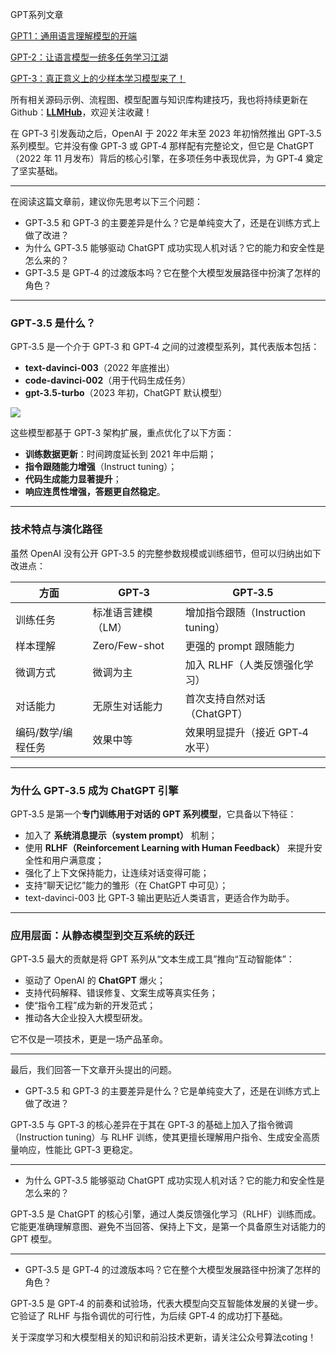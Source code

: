 GPT系列文章

[GPT1：通用语言理解模型的开端](https://zhuanlan.zhihu.com/p/1927401841815160673)

[GPT-2：让语言模型一统多任务学习江湖](https://zhuanlan.zhihu.com/p/1927841343062910920)

[GPT-3：真正意义上的少样本学习模型来了！](https://zhuanlan.zhihu.com/p/1927843404387189930)

<font style="color:rgb(25, 27, 31);">所有相关源码示例、流程图、模型配置与知识库构建技巧，我也将持续更新在Github：</font>[**<font style="color:rgb(25, 27, 31);">LLMHub</font>**](https://github.com/zhangting-hit/LLMHub)<font style="color:rgb(25, 27, 31);">，欢迎关注收藏！</font>

在 GPT‑3 引发轰动之后，OpenAI 于 2022 年末至 2023 年初悄然推出 GPT‑3.5 系列模型。它并没有像 GPT‑3 或 GPT‑4 那样配有完整论文，但它是 ChatGPT（2022 年 11 月发布）背后的核心引擎，在多项任务中表现优异，为 GPT‑4 奠定了坚实基础。

---

在阅读这篇文章前，建议你先思考以下三个问题：

+ GPT‑3.5 和 GPT‑3 的主要差异是什么？它是单纯变大了，还是在训练方式上做了改进？
+ 为什么 GPT‑3.5 能够驱动 ChatGPT 成功实现人机对话？它的能力和安全性是怎么来的？
+ GPT‑3.5 是 GPT‑4 的过渡版本吗？它在整个大模型发展路径中扮演了怎样的角色？

---

### GPT‑3.5 是什么？
GPT‑3.5 是一个介于 GPT‑3 和 GPT‑4 之间的过渡模型系列，其代表版本包括：

+ **text-davinci-003**（2022 年底推出）
+ **code-davinci-002**（用于代码生成任务）
+ **gpt-3.5-turbo**（2023 年初，ChatGPT 默认模型）

![](https://cdn.nlark.com/yuque/0/2025/png/28454971/1752412268469-0ef12557-40dd-41a8-80ed-90cfb5fec481.png)

这些模型都基于 GPT‑3 架构扩展，重点优化了以下方面：

+ **训练数据更新**：时间跨度延长到 2021 年中后期；
+ **指令跟随能力增强**（Instruct tuning）；
+ **代码生成能力显著提升**；
+ **响应连贯性增强，答题更自然稳定**。

---

### 技术特点与演化路径
虽然 OpenAI 没有公开 GPT‑3.5 的完整参数规模或训练细节，但可以归纳出如下改进点：

| 方面 | GPT‑3 | GPT‑3.5 |
| --- | --- | --- |
| 训练任务 | 标准语言建模（LM） | 增加指令跟随（Instruction tuning） |
| 样本理解 | Zero/Few-shot | 更强的 prompt 跟随能力 |
| 微调方式 | 微调为主 | 加入 RLHF（人类反馈强化学习） |
| 对话能力 | 无原生对话能力 | 首次支持自然对话（ChatGPT） |
| 编码/数学/编程任务 | 效果中等 | 效果明显提升（接近 GPT‑4 水平） |


---

### 为什么 GPT‑3.5 成为 ChatGPT 引擎
GPT‑3.5 是第一个**专门训练用于对话的 GPT 系列模型**，它具备以下特征：

+ 加入了 **系统消息提示（system prompt）** 机制；
+ 使用 **RLHF（Reinforcement Learning with Human Feedback）** 来提升安全性和用户满意度；
+ 强化了上下文保持能力，让连续对话变得可能；
+ 支持“聊天记忆”能力的雏形（在 ChatGPT 中可见）；
+ text-davinci-003 比 GPT‑3 输出更贴近人类语言，更适合作为助手。

---

### 应用层面：从静态模型到交互系统的跃迁
GPT‑3.5 最大的贡献是将 GPT 系列从“文本生成工具”推向“互动智能体”：

+ 驱动了 OpenAI 的 **ChatGPT** 爆火；
+ 支持代码解释、错误修复、文案生成等真实任务；
+ 使“指令工程”成为新的开发范式；
+ 推动各大企业投入大模型研发。

它不仅是一项技术，更是一场产品革命。

---

<font style="color:rgb(25, 27, 31);">最后，我们回答一下文章开头提出的问题。</font>

+ <font style="color:rgb(25, 27, 31);">GPT‑3.5 和 GPT‑3 的主要差异是什么？它是单纯变大了，还是在训练方式上做了改进？</font>

<font style="color:rgb(25, 27, 31);">GPT‑3.5 与 GPT‑3 的核心差异在于其在 GPT‑3 的基础上加入了指令微调（Instruction tuning）与 RLHF 训练，使其更擅长理解用户指令、生成安全高质量响应，性能比 GPT‑3 更稳定。</font>

---

+ <font style="color:rgb(25, 27, 31);">为什么 GPT‑3.5 能够驱动 ChatGPT 成功实现人机对话？它的能力和安全性是怎么来的？</font>

<font style="color:rgb(25, 27, 31);">GPT‑3.5 是 ChatGPT 的核心引擎，通过人类反馈强化学习（RLHF）训练而成。它能更准确理解意图、避免不当回答、保持上下文，是第一个具备原生对话能力的 GPT 模型。</font>

---

+ <font style="color:rgb(25, 27, 31);">GPT‑3.5 是 GPT‑4 的过渡版本吗？它在整个大模型发展路径中扮演了怎样的角色？</font>

GPT‑3.5 是 GPT‑4 的前奏和试验场，代表大模型向交互智能体发展的关键一步。它验证了 RLHF 与指令调优的可行性，为后续 GPT‑4 的成功打下基础。



<font style="color:rgb(25, 27, 31);">关于深度学习和大模型相关的知识和前沿技术更新，请关注公众号</font><font style="color:rgb(25, 27, 31);background-color:rgb(246, 246, 246);">算法coting</font><font style="color:rgb(25, 27, 31);">！</font>

